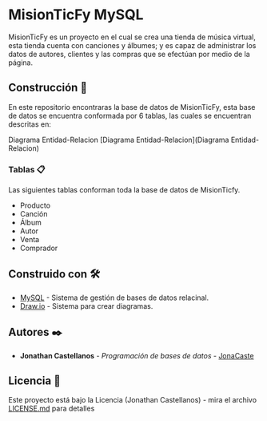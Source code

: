 # MisionTicFy MySQL

MisionTicFy es un proyecto en el cual se crea una tienda de música virtual, esta tienda cuenta con canciones y álbumes; y es capaz de administrar los datos de autores,
clientes y las compras que se efectúan por medio de la página.

## Construcción 🚀

En este repositorio encontraras la base de datos de MisionTicFy, esta base de datos se encuentra conformada por 6 tablas, las cuales se encuentran descritas en:

Diagrama Entidad-Relacion
[Diagrama Entidad-Relacion](Diagrama Entidad-Relacion)

### Tablas 📋

Las siguientes tablas conforman toda la base de datos de MisionTicfy.

* Producto
* Canción
* Álbum
* Autor
* Venta
* Comprador

## Construido con 🛠️

* [MySQL](https://www.mysql.com/) - Sistema de gestión de bases de datos relacinal.
* [Draw.io](https://app.diagrams.net/) - Sistema para crear diagramas.

## Autores ✒️

* **Jonathan Castellanos** - *Programación de bases de datos* - [JonaCaste](https://github.com/JonaCaste)

## Licencia 📄

Este proyecto está bajo la Licencia (Jonathan Castellanos) - mira el archivo [LICENSE.md](LICENSE.md) para detalles
